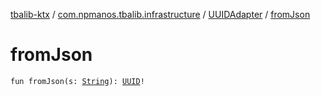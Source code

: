 [tbalib-ktx](../../index.md) / [com.npmanos.tbalib.infrastructure](../index.md) / [UUIDAdapter](index.md) / [fromJson](./from-json.md)

# fromJson

`fun fromJson(s: `[`String`](https://kotlinlang.org/api/latest/jvm/stdlib/kotlin/-string/index.html)`): `[`UUID`](https://docs.oracle.com/javase/6/docs/api/java/util/UUID.html)`!`